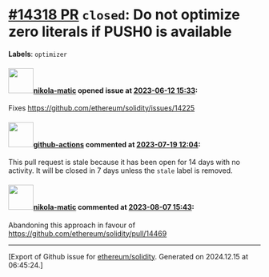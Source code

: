 # [\#14318 PR](https://github.com/ethereum/solidity/pull/14318) `closed`: Do not optimize zero literals if PUSH0 is available
**Labels**: `optimizer`


#### <img src="https://avatars.githubusercontent.com/u/4415530?u=dc3db70e8fbd03f92ca81ee173d57774ce61084d&v=4" width="50">[nikola-matic](https://github.com/nikola-matic) opened issue at [2023-06-12 15:33](https://github.com/ethereum/solidity/pull/14318):

Fixes https://github.com/ethereum/solidity/issues/14225

#### <img src="https://avatars.githubusercontent.com/in/15368?v=4" width="50">[github-actions](https://github.com/apps/github-actions) commented at [2023-07-19 12:04](https://github.com/ethereum/solidity/pull/14318#issuecomment-1641960884):

This pull request is stale because it has been open for 14 days with no activity.
It will be closed in 7 days unless the `stale` label is removed.

#### <img src="https://avatars.githubusercontent.com/u/4415530?u=dc3db70e8fbd03f92ca81ee173d57774ce61084d&v=4" width="50">[nikola-matic](https://github.com/nikola-matic) commented at [2023-08-07 15:43](https://github.com/ethereum/solidity/pull/14318#issuecomment-1668116231):

Abandoning this approach in favour of https://github.com/ethereum/solidity/pull/14469


-------------------------------------------------------------------------------



[Export of Github issue for [ethereum/solidity](https://github.com/ethereum/solidity). Generated on 2024.12.15 at 06:45:24.]
